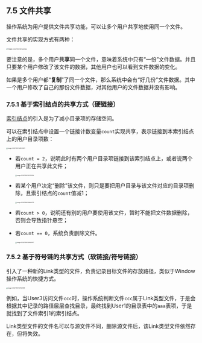 ## 7.5 文件共享

操作系统为用户提供文件共享功能，可以让多个用户共享地使用同一个文件。

文件共享的实现方式有两种：

<img src="https://images.drshw.tech/images/notes/image-20221105151342564.png" alt="image-20221105151342564" style="zoom:28%;" />

要注意的是，多个用户**共享**同一个文件，意味着系统中只有“一份”文件数据。并且只要某个用户修改了该文件的数据，其他用户也可以看到文件数据的变化。

如果是多个用户都“**复制**”了同一个文件，那么系统中会有“好几份”文件数据。其中一个用户修改了自己的那份文件数据，对其他用户的文件数据并没有影响。

### 7.5.1 基于索引结点的共享方式（硬链接）

[索引结点](https://docs.drshw.tech/os/7/3/#733-%E7%B4%A2%E5%BC%95%E7%BB%93%E7%82%B9)的引入是为了减小目录项的存储空间。

可以在索引结点中设置一个链接计数变量`count`实现共享，表示链接到本索引结点上的用户目录项数：

<img src="https://images.drshw.tech/images/notes/image-20221105144803081.png" alt="image-20221105144803081" style="zoom:25%;" />

+ 若`count = 2`，说明此时有两个用户目录项链接到该索引结点上，或者说两个用户正在共享此文件；

  <img src="https://images.drshw.tech/images/notes/image-20221105145725189.png" alt="image-20221105145725189" style="zoom:25%;" />

+ 若某个用户决定“删除”该文件，则只是要把用户目录与该文件对应的目录项删除，且索引结点的`count`值减1；

  <img src="https://images.drshw.tech/images/notes/image-20221105145849770.png" alt="image-20221105145849770" style="zoom:25%;" />

+ 若`count > 0`，说明还有别的用户要使用该文件，暂时不能把文件数据删除，否则会导致指针悬空；

+ 若`count == 0`，系统负责删除文件。

  <img src="https://images.drshw.tech/images/notes/image-20221105145949917.png" alt="image-20221105145949917" style="zoom:25%;" />

### 7.5.2 基于符号链的共享方式（软链接/符号链接）

引入了一种新的Link类型的文件，负责记录目标文件的存放路径，类似于Window操作系统的快捷方式。

<img src="https://images.drshw.tech/images/notes/image-20221105150152598.png" alt="image-20221105150152598" style="zoom:25%;" />

例如，当User3访问文件`ccc`时，操作系统判断文件`ccc`属于Link类型文件，于是会根据其中记录的路径层层查找目录，最终找到User1的目录表中的`aaa`表项，于是就找到了文件索引1的索引结点。

Link类型文件的文件名可以与源文件不同，删除源文件后，该Link类型文件依然存在，但将失效。
